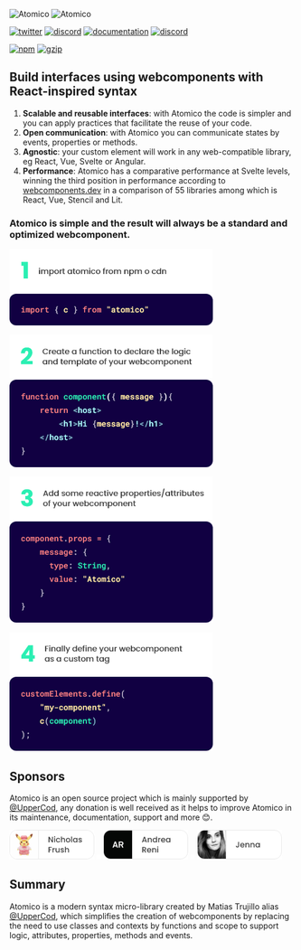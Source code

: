 ![Atomico](https://raw.githubusercontent.com/atomicojs/atomico/brand/h1.svg)
![Atomico](https://raw.githubusercontent.com/atomicojs/atomico/brand/h2.svg)

[![twitter](https://raw.githubusercontent.com/atomicojs/docs/master/.gitbook/assets/twitter.svg)](https://twitter.com/atomicojs)
[![discord](https://raw.githubusercontent.com/atomicojs/docs/master/.gitbook/assets/discord.svg)](https://discord.gg/7z3rNhmkNE)
[![documentation](https://raw.githubusercontent.com/atomicojs/docs/master/.gitbook/assets/doc-1.svg)](https://atomico.gitbook.io/doc/)
[![discord](https://raw.githubusercontent.com/atomicojs/docs/master/.gitbook/assets/doc.svg)](https://webcomponents.dev/create/atomico)

[![npm](https://badgen.net/npm/v/atomico)](http://npmjs.com/atomico)
[![gzip](https://badgen.net/bundlephobia/minzip/atomico)](https://bundlephobia.com/result?p=atomico)

## Build interfaces using webcomponents with React-inspired syntax

1. **Scalable and reusable interfaces**: with Atomico the code is simpler and you can apply practices that facilitate the reuse of your code.
2. **Open communication**: with Atomico you can communicate states by events, properties or methods.
3. **Agnostic**: your custom element will work in any web-compatible library, eg React, Vue, Svelte or Angular.
4. **Performance**: Atomico has a comparative performance at Svelte levels, winning the third position in performance according to [webcomponents.dev](https://twitter.com/atomicojs/status/1391775734641745929) in a comparison of 55 libraries among which is React, Vue, Stencil and Lit.

### Atomico is simple and the result will always be a **standard and optimized webcomponent**.

![step-1.1](https://raw.githubusercontent.com/atomicojs/atomico/brand/step-1.1.png)
![step-1.2](https://raw.githubusercontent.com/atomicojs/atomico/brand/step-1.2.png)

![step-2.1](https://raw.githubusercontent.com/atomicojs/atomico/brand/step-2.1.png)
![step-2.2](https://raw.githubusercontent.com/atomicojs/atomico/brand/step-2.2.png)

![step-3.1](https://raw.githubusercontent.com/atomicojs/atomico/brand/step-3.1.png)
![step-3.2](https://raw.githubusercontent.com/atomicojs/atomico/brand/step-3.2.png)

![step-4.1](https://raw.githubusercontent.com/atomicojs/atomico/brand/step-4.1.png)
![step-4.2](https://raw.githubusercontent.com/atomicojs/atomico/brand/step-4.2.png)

## Sponsors

Atomico is an open source project which is mainly supported by [@UpperCod](https://twitter.com/uppercod), any donation is well received as it helps to improve Atomico in its maintenance, documentation, support and more 😊.

[![sponsors Nicholas Frush](https://raw.githubusercontent.com/atomicojs/atomico/brand/s-nicholas-frush.png)](https://github.com/cawfeecoder)
![](https://raw.githubusercontent.com/atomicojs/atomico/brand/8px.png)
[![sponsors Nicholas Frush](https://raw.githubusercontent.com/atomicojs/atomico/brand/s-andrea-reni.png)](https://twitter.com/andreatrakea)
![](https://raw.githubusercontent.com/atomicojs/atomico/brand/8px.png)
[![sponsors Nicholas Frush](https://raw.githubusercontent.com/atomicojs/atomico/brand/s-jenna.png)](https://twitter.com/jjenzz)

## Summary

Atomico is a modern syntax micro-library created by Matias Trujillo alias [@UpperCod](https://github.com/uppercod), which simplifies the creation of webcomponents by replacing the need to use classes and contexts by functions and scope to support logic, attributes, properties, methods and events.
